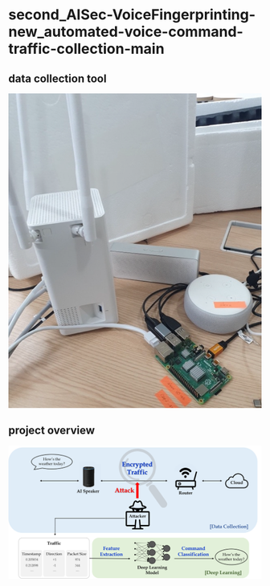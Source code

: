# second_AISec-VoiceFingerprinting-new_automated-voice-command-traffic-collection-main

## data collection tool
![](images/collection_tool.png)

## project overview 
![](images/VF.png)
